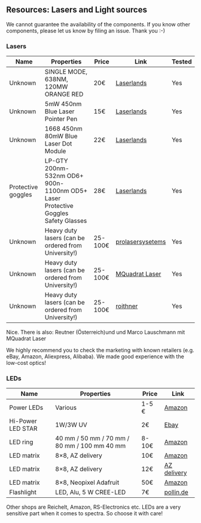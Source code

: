 ## Resources: Lasers and Light sources

We cannot guarantee the availability of the components. If you know other components, please let us know by filing an issue. Thank you :-)

### Lasers
|  Name | Properties  |  Price | Link  | Tested |
|---|---|---|---|---|
|  Unknown | SINGLE MODE, 638NM, 120MW ORANGE RED  | 20€  | [Laserlands](https://www.laserlands.net/)  | Yes |
Unknown | 5mW 450nm Blue Laser Pointer Pen | 15€ | [Laserlands](https://www.laserlands.net/11040037.html) | Yes
Unknown | 1668 450nm 80mW Blue Laser Dot Module | 22€ | [Laserlands](https://www.laserlands.net/diode-laser-module/445-473nm-blue/11041055.html) | Yes
Protective goggles | LP-GTY 200nm-532nm OD6+ 900n-1100nm OD5+ Laser Protective Goggles Safety Glasses | 28€| [Laserlands](https://www.laserlands.net/protection/laser-glasses/laserland/200nm-532nm-od6-900n-1100nm-od5-laser-protective-goggles-safety-glasses.html) | Yes
Unknown | Heavy duty lasers (can be ordered from University!) | 25-100€ | [prolasersysetems](https://www.prolasersystems.com/laserman-systeme/) | Yes
Unknown | Heavy duty lasers (can be ordered from University!) | 25-100€ | [MQuadrat Laser](https://www.prolasersystems.com/laserman-systeme/) | Yes
Unknown | Heavy duty lasers (can be ordered from University!) | 25-100€ | [roithner](http://www.roithner-laser.com/) | Yes

Nice. There is also: Reutner (Österreich)und und Marco Lauschmann mit MQuadrat Laser


We highly recommend you to check the marketing with known retailers (e.g. eBay, Amazon, Aliexpress, Alibaba). We made good experience with the low-cost optics!

### LEDs
|  Name | Properties  |  Price | Link  |
|---|---|---|---|
| Power LEDs  |  Various |  1-5 € | [Amazon](https://www.amazon.de/Haobase-5Stk-Power-weiss-Licht/dp/B01EW79IPY/ref=sr_1_1?ie=UTF8&qid=1542894544&sr=8-1&keywords=power+led+star)  |
Hi-Power LED STAR | 1W/3W UV | 2€ | [Ebay](https://www.ebay.de/itm/Hi-Power-LED-1W-3W-UV-STAR-Ultraviolet-/131326525056?var=) | Yes
LED ring | 40 mm / 50 mm / 70 mm / 80 mm / 100 mm 40 mm | 8-10€ |[Amazon](https://www.amazon.de/dp/B07ML3PTYS/ref=pe_3044161_185740101_TE_item)
LED matrix | 8×8, AZ delivery | 10€ | [Amazon](https://www.amazon.de/AZDelivery-Matrix-CJMCU-8-Arduino-Raspberry/dp/B078HYP681/ref=sr_1_2?__mk_de_DE=%C3%85M%C3%85%C5%BD%C3%95%C3%91&keywords=neopixel+matrix&qid=1565008576&s=gateway&sr=8-2) | Yes
LED matrix | 8×8, AZ delivery | 12€ | [AZ delivery](https://www.az-delivery.de/products/u-64-led-panel?ls=de) | Yes
LED matrix | 8×8, Neopixel Adafruit | 50€ | [Amazon](https://www.amazon.de/Adafruit-NeoPixel-NeoMatrix-8x8-64-Matrix/dp/B00FA9JDEU) | Yes
Flashlight |LED, Alu, 5 W CREE-LED | 7€ | [pollin.de](https://www.pollin.de/p/led-taschenlampe-alu-5-w-cree-led-864151) | Yes

Other shops are Reichelt, Amazon, RS-Electronics etc. LEDs are a very sensitive part when it comes to spectra. So choose it with care!
